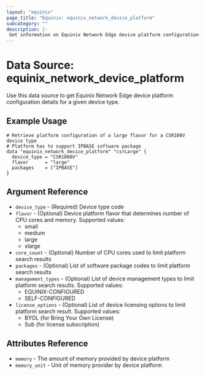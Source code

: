 ```yaml
---
layout: "equinix"
page_title: "Equinix: equinix_network_device_platform"
subcategory: ""
description: |-
 Get information on Equinix Network Edge device platform configuration
---
```


# Data Source: equinix_network_device_platform

Use this data source to get Equinix Network Edge device platform configuration details
for a given device type.

## Example Usage

```hcl
# Retrieve platform configuration of a large flavor for a CSR100V device type
# Platform has to support IPBASE software package
data "equinix_network_device_platform" "csrLarge" {
  device_type = "CSR1000V"
  flavor      = "large"
  packages    = ["IPBASE"]
}
```

## Argument Reference

* `device_type` - (Required) Device type code
* `flavor` - (Optional) Device platform flavor that determines number of CPU cores
and memory. Supported values:
  * small
  * medium
  * large
  * xlarge
* `core_count` - (Optional) Number of CPU cores used to limit platform search results
* `packages` - (Optional) List of software package codes to limit platform search
results
* `management_types` - (Optional) List of device management types to limit platform
search results. Supported values:
  * EQUINIX-CONFIGURED
  * SELF-CONFIGURED
* `license_options` - (Optional) List of device licensing options to limit platform
search result. Supported values:
  * BYOL (for Bring Your Own License)
  * Sub (for license subscription)

## Attributes Reference

* `memory` - The amount of memory provided by device platform
* `memory_unit` - Unit of memory provider by device platform
